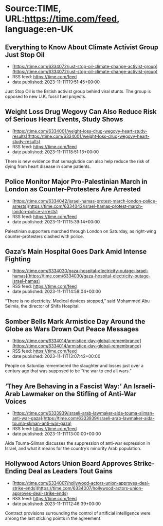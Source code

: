 # Source:TIME, URL:https://time.com/feed, language:en-UK

## Everything to Know About Climate Activist Group Just Stop Oil
 - [https://time.com/6334072/just-stop-oil-climate-change-activist-group](https://time.com/6334072/just-stop-oil-climate-change-activist-group)
 - RSS feed: https://time.com/feed
 - date published: 2023-11-11T19:51:45+00:00

Just Stop Oil is the British activist group behind viral stunts. The group is opposed to new U.K. fossil fuel projects.

## Weight Loss Drug Wegovy Can Also Reduce Risk of Serious Heart Events, Study Shows
 - [https://time.com/6334001/weight-loss-drug-wegovy-heart-study-results](https://time.com/6334001/weight-loss-drug-wegovy-heart-study-results)
 - RSS feed: https://time.com/feed
 - date published: 2023-11-11T18:51:13+00:00

There is new evidence that semaglutide can also help reduce the risk of dying from heart disease in some patients.

## Police Monitor Major Pro-Palestinian March in London as Counter-Protesters Are Arrested
 - [https://time.com/6334042/israel-hamas-protest-march-london-police-arrests](https://time.com/6334042/israel-hamas-protest-march-london-police-arrests)
 - RSS feed: https://time.com/feed
 - date published: 2023-11-11T15:39:14+00:00

Palestinian supporters marched through London on Saturday, as right-wing counter-protesters clashed with police.

## Gaza’s Main Hospital Goes Dark Amid Intense Fighting
 - [https://time.com/6334030/gaza-hospital-electricity-outage-israel-hamas](https://time.com/6334030/gaza-hospital-electricity-outage-israel-hamas)
 - RSS feed: https://time.com/feed
 - date published: 2023-11-11T14:58:04+00:00

“There is no electricity. Medical devices stopped,” said Mohammed Abu Selmia, the director of Shifa Hospital.

## Somber Bells Mark Armistice Day Around the Globe as Wars Drown Out Peace Messages
 - [https://time.com/6334014/armistice-day-global-remembrance](https://time.com/6334014/armistice-day-global-remembrance)
 - RSS feed: https://time.com/feed
 - date published: 2023-11-11T13:07:42+00:00

People on Saturday remembered the slaughter and losses just over a century ago that was supposed to be “the war to end all wars.”

## ‘They Are Behaving in a Fascist Way:’ An Israeli-Arab Lawmaker on the Stifling of Anti-War Voices
 - [https://time.com/6333939/israeli-arab-lawmaker-aida-touma-sliman-anti-war-gaza](https://time.com/6333939/israeli-arab-lawmaker-aida-touma-sliman-anti-war-gaza)
 - RSS feed: https://time.com/feed
 - date published: 2023-11-11T13:00:00+00:00

Aida Touma-Sliman discusses the suppression of anti-war expression in Israel, and what it means for the country’s minority Arab population.

## Hollywood Actors Union Board Approves Strike-Ending Deal as Leaders Tout Gains
 - [https://time.com/6334007/hollywood-actors-union-approves-deal-strike-ends](https://time.com/6334007/hollywood-actors-union-approves-deal-strike-ends)
 - RSS feed: https://time.com/feed
 - date published: 2023-11-11T12:46:39+00:00

Contract provisions surrounding the control of artificial intelligence were among the last sticking points in the agreement.

